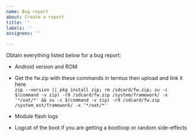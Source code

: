```yaml
---
name: Bug report
about: Create a report
title: ''
labels: ''
assignees: ''

---
```

Obtain everything listed below for a bug report:
* Android version and ROM
* Get the fw.zip with these commands in termux then upload and link it here  
`zip --version || pkg install zip; rm /sdcard/fw.zip; su -c $(command -v zip) -r9 /sdcard/fw.zip /system/framework/ -x '*/oat/*' && su -c $(command -v zip) -r9 /sdcard/fw.zip /system_ext/framework/ -x '*/oat/*'`  

* Module flash logs
* Logcat of the boot if you are getting a bootloop or random side-effects
